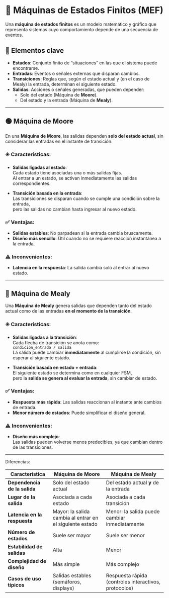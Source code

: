 # 🧠 Máquinas de Estados Finitos (MEF)

Una **máquina de estados finitos** es un modelo matemático y gráfico que representa sistemas cuyo comportamiento depende de una secuencia de eventos.

## 🧩 Elementos clave

- **Estados**: Conjunto finito de “situaciones” en las que el sistema puede encontrarse.
- **Entradas**: Eventos o señales externas que disparan cambios.
- **Transiciones**: Reglas que, según el estado actual y (en el caso de Mealy) la entrada, determinan el siguiente estado.
- **Salidas**: Acciones o señales generadas, que pueden depender:
  - Solo del estado (Máquina de **Moore**).
  - Del estado y la entrada (Máquina de **Mealy**).

---

## 🟢 Máquina de Moore

En una **Máquina de Moore**, las salidas dependen **solo del estado actual**, sin considerar las entradas en el instante de transición.

### ✳️ Características:

- **Salidas ligadas al estado**:  
  Cada estado tiene asociadas una o más salidas fijas.  
  Al entrar a un estado, se activan inmediatamente las salidas correspondientes.

- **Transición basada en la entrada**:  
  Las transiciones se disparan cuando se cumple una condición sobre la entrada,  
  pero las salidas no cambian hasta ingresar al nuevo estado.

### ✅ Ventajas:
- **Salidas estables**: No parpadean si la entrada cambia bruscamente.
- **Diseño más sencillo**: Útil cuando no se requiere reacción instantánea a la entrada.

### ⚠️ Inconvenientes:
- **Latencia en la respuesta**: La salida cambia solo al entrar al nuevo estado.

---

## 🔵 Máquina de Mealy

Una **Máquina de Mealy** genera salidas que dependen tanto del estado actual como de las entradas **en el momento de la transición**.

### ✳️ Características:

- **Salidas ligadas a la transición**:  
  Cada flecha de transición se anota como:  
  `condición_entrada / salida`  
  La salida puede cambiar **inmediatamente** al cumplirse la condición, sin esperar al siguiente estado.

- **Transición basada en estado + entrada**:  
  El siguiente estado se determina como en cualquier FSM,  
  pero la **salida se genera al evaluar la entrada**, sin cambiar de estado.

### ✅ Ventajas:
- **Respuesta más rápida**: Las salidas reaccionan al instante ante cambios de entrada.
- **Menor número de estados**: Puede simplificar el diseño general.

### ⚠️ Inconvenientes:
- **Diseño más complejo**:  
  Las salidas pueden volverse menos predecibles, ya que cambian dentro de las transiciones.

---


Diferencias:

| Característica            | Máquina de Moore                          | Máquina de Mealy                                        |
|---------------------------|-------------------------------------------|---------------------------------------------------------|
| **Dependencia de la salida** | Solo del estado actual                    | Del estado actual **y** de la entrada                   |
| **Lugar de la salida**    | Asociada a cada estado                    | Asociada a cada transición                              |
| **Latencia en la respuesta** | Mayor: la salida cambia al entrar en el siguiente estado | Menor: la salida puede cambiar inmediatamente           |
| **Número de estados**     | Suele ser mayor                           | Suele ser menor                                          |
| **Estabilidad de salidas**| Alta                                      | Menor                                                   |
| **Complejidad de diseño** | Más simple                                | Más complejo                                            |
| **Casos de uso típicos**  | Salidas estables (semáforos, displays)    | Respuesta rápida (controles interactivos, protocolos)   |
